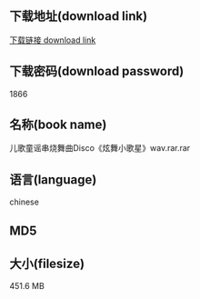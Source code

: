 ## 下载地址(download link)
[下载链接 download link](https://voluble-croquembouche-d321dc.netlify.app/?s=%E5%84%BF%E6%AD%8C%E7%AB%A5%E8%B0%A3%E4%B8%B2%E7%83%A7%E8%88%9E%E6%9B%B2Disco%E3%80%8A%E7%82%AB%E8%88%9E%E5%B0%8F%E6%AD%8C%E6%98%9F%E3%80%8Bwav.rar)

## 下载密码(download password)
1866

## 名称(book name)
儿歌童谣串烧舞曲Disco《炫舞小歌星》wav.rar.rar

## 语言(language)
chinese

## MD5


## 大小(filesize)
451.6 MB
